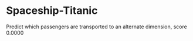 # Spaceship-Titanic
Predict which passengers are transported to an alternate dimension, score 0.0000 
